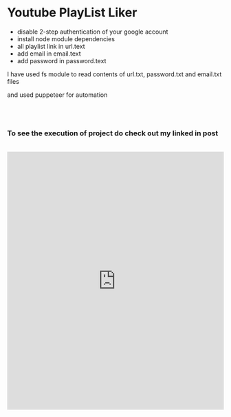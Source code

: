 # Youtube PlayList Liker

- disable 2-step authentication of your google account
- install node module dependencies
- all playlist link in url.text
- add email in email.text
- add password in password.text

I have used fs module to read contents of url.txt, password.txt and email.txt files

and used puppeteer for automation 

<br/>
<br/>

### To see the execution of project do check out my linked in post

<br/>
<iframe src="https://www.linkedin.com/embed/feed/update/urn:li:ugcPost:6855933792012574721" height="601" width="504" frameborder="0" allowfullscreen="" title="Embedded post"></iframe>